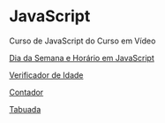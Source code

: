 # JavaScript
 Curso de JavaScript do Curso em Vídeo

 <a href="https://juninho15830.github.io/JavaScript/Exercicios%20Praticos/AulaEx01/ex016.html"> Dia da Semana e Horário em JavaScript<a>

 <a href="https://juninho15830.github.io/JavaScript/Exercicios%20Praticos/AulaEx02/ex017.html"> Verificador de Idade</a>

 <a href="https://juninho15830.github.io/JavaScript/Exercicios%20Praticos/AulaEx03/ex020.html"> Contador</a>

 <a href="https://juninho15830.github.io/JavaScript/Exercicios%20Praticos/AulaEx04/ex021.html"> Tabuada</a>